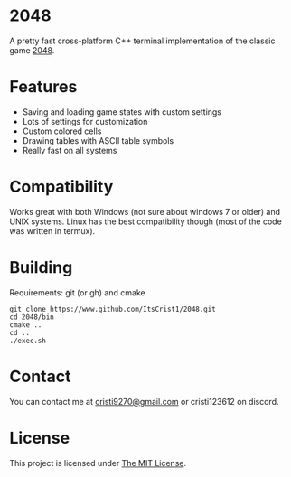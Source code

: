 # 2048
A pretty fast cross-platform C++ terminal implementation of the classic game [2048](https://en.m.wikipedia.org/wiki/2048_(video_game)).

# Features
- Saving and loading game states with custom settings
- Lots of settings for customization
- Custom colored cells
- Drawing tables with ASCII table symbols
- Really fast on all systems

# Compatibility
Works great with both Windows (not sure about windows 7 or older) and UNIX systems.
Linux has the best compatibility though (most of the code was written in termux).

# Building
Requirements: git (or gh) and cmake
```
git clone https://www.github.com/ItsCrist1/2048.git
cd 2048/bin
cmake ..
cd ..
./exec.sh
```

# Contact
You can contact me at cristi9270@gmail.com or cristi123612 on discord.

# License
This project is licensed under [The MIT License](https://github.com/ItsCrist1/2048/blob/main/LICENSE.txt).
